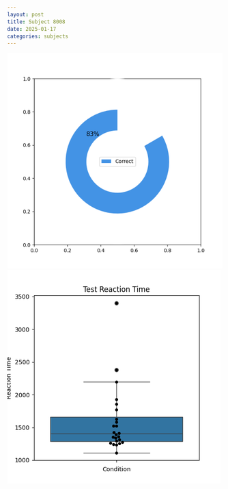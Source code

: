 ```yaml
---
layout: post
title: Subject 8008
date: 2025-01-17
categories: subjects
---
```


![](data/8008/run-13/8008_FN_acc_test.png)
![](data/8008/run-13/8008_FN_rt.png)

